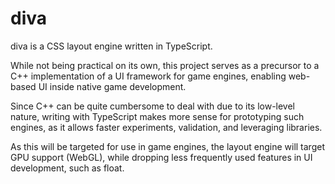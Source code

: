 # diva

diva is a CSS layout engine written in TypeScript.

While not being practical on its own, this project serves as a precursor to a
C++ implementation of a UI framework for game engines, enabling web-based UI
inside native game development.

Since C++ can be quite cumbersome to deal with due to its low-level nature,
writing with TypeScript makes more sense for prototyping such engines,
as it allows faster experiments, validation, and leveraging libraries.

As this will be targeted for use in game engines, the layout engine will
target GPU support (WebGL), while dropping less frequently used features in UI
development, such as float.
